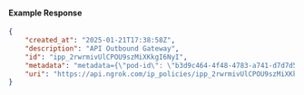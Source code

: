 <!-- Code generated for API Clients. DO NOT EDIT. -->

#### Example Response

```json
{
	"created_at": "2025-01-21T17:38:58Z",
	"description": "API Outbound Gateway",
	"id": "ipp_2rwrmivUlCPOU9szMiXKkgI6NyI",
	"metadata": "metadata={\"pod-id\": \"b3d9c464-4f48-4783-a741-d7d7d5db310f\"}",
	"uri": "https://api.ngrok.com/ip_policies/ipp_2rwrmivUlCPOU9szMiXKkgI6NyI"
}
```
